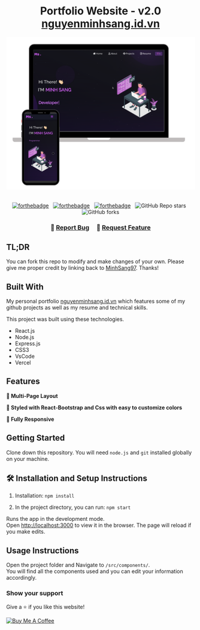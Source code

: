 <h1 align="center">
  Portfolio Website - v2.0<br/>
  <a href="https://nguyenminhsang.id.vn" target="_blank">nguyenminhsang.id.vn</a>
</h1>
<div align="center">
  <img alt="Demo" src="./Images/readme-img1.png" />
</div>

<br/>

<center>

[![forthebadge](https://forthebadge.com/images/badges/built-with-love.svg)](https://forthebadge.com) &nbsp;
[![forthebadge](https://forthebadge.com/images/badges/made-with-javascript.svg)](https://forthebadge.com) &nbsp;
[![forthebadge](https://forthebadge.com/images/badges/open-source.svg)](https://forthebadge.com) &nbsp;
![GitHub Repo stars](https://img.shields.io/github/stars/MinhSang97/Portfolio?color=red&logo=github&style=for-the-badge) &nbsp;
![GitHub forks](https://img.shields.io/github/forks/MinhSang97/Portfolio?color=red&logo=github&style=for-the-badge)

</center>

<h3 align="center">
    🔹
    <a href="https://github.com/MinhSang97/Portfolio.git/issues">Report Bug</a> &nbsp; &nbsp;
    🔹
    <a href="https://github.com/MinhSang97/Portfolio.git/issues">Request Feature</a>
</h3>

## TL;DR

You can fork this repo to modify and make changes of your own. Please give me proper credit by linking back to [MinhSang97](https://github.com/MinhSang97/Portfolio.git). Thanks!

## Built With

My personal portfolio <a href="https://nguyenminhsang.id.vn" target="_blank">nguyenminhsang.id.vn</a> which features some of my github projects as well as my resume and technical skills.<br/>

This project was built using these technologies.

- React.js
- Node.js
- Express.js
- CSS3
- VsCode
- Vercel

## Features

**📖 Multi-Page Layout**

**🎨 Styled with React-Bootstrap and Css with easy to customize colors**

**📱 Fully Responsive**

## Getting Started

Clone down this repository. You will need `node.js` and `git` installed globally on your machine.

## 🛠 Installation and Setup Instructions

1. Installation: `npm install`

2. In the project directory, you can run: `npm start`

Runs the app in the development mode.\
Open [http://localhost:3000](http://localhost:3000) to view it in the browser.
The page will reload if you make edits.

## Usage Instructions

Open the project folder and Navigate to `/src/components/`. <br/>
You will find all the components used and you can edit your information accordingly.

### Show your support

Give a ⭐ if you like this website!

<a href="https://buymeacoffee.com/minhsangngk" target="_blank"><img src="https://cdn.buymeacoffee.com/buttons/v2/default-violet.png" alt="Buy Me A Coffee" height= "60px" width= "217px" ></a>
